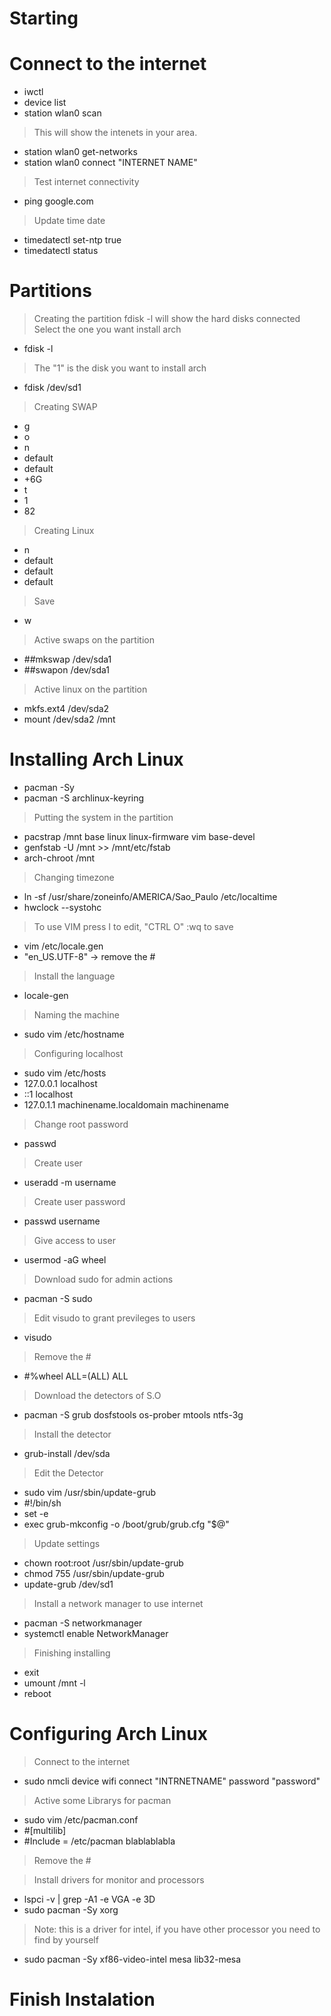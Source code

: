 # Starting

# Connect to the internet
- iwctl
- device list
- station wlan0 scan
> This will show the intenets in your area.
- station wlan0 get-networks
- station wlan0 connect "INTERNET NAME"

> Test internet connectivity
- ping google.com
> Update time date
- timedatectl set-ntp true
- timedatectl status

# Partitions

> Creating the partition
> fdisk -l will show the hard disks connected
> Select the one you want install arch
- fdisk -l

> The "1" is the disk you want to install arch
- fdisk /dev/sd1
> Creating SWAP
- g
- o
- n
- default
- default
- +6G
- t
- 1
- 82
> Creating Linux
- n
- default
- default
- default

> Save
- w

> Active swaps on the partition
- ##mkswap /dev/sda1
- ##swapon /dev/sda1
> Active linux on the partition
- mkfs.ext4 /dev/sda2
- mount /dev/sda2 /mnt

# Installing Arch Linux
- pacman -Sy
- pacman -S archlinux-keyring

> Putting the system in the partition
- pacstrap /mnt base linux linux-firmware vim base-devel
- genfstab -U /mnt >> /mnt/etc/fstab
- arch-chroot /mnt

> Changing timezone
- ln -sf /usr/share/zoneinfo/AMERICA/Sao_Paulo /etc/localtime
- hwclock --systohc

> To use VIM press I to edit, "CTRL O" :wq to save
- vim /etc/locale.gen
- "en_US.UTF-8" -> remove the #

> Install the language
- locale-gen

> Naming the machine
- sudo vim /etc/hostname

> Configuring localhost
- sudo vim /etc/hosts
- 127.0.0.1	  localhost
- ::1         localhost
- 127.0.1.1	  machinename.localdomain	machinename

> Change root password
- passwd
> Create user
- useradd -m username
> Create user password
- passwd username
> Give access to user
- usermod -aG wheel

> Download sudo for admin actions
- pacman -S sudo

> Edit visudo to grant previleges to users
- visudo
> Remove the #
- #%wheel ALL=(ALL) ALL

> Download the detectors of S.O
- pacman -S grub dosfstools os-prober mtools ntfs-3g

> Install the detector
- grub-install /dev/sda

> Edit the Detector
- sudo vim /usr/sbin/update-grub
- #!/bin/sh
- set -e
- exec grub-mkconfig -o /boot/grub/grub.cfg "$@"

> Update settings
- chown root:root /usr/sbin/update-grub
- chmod 755 /usr/sbin/update-grub
- update-grub /dev/sd1

> Install a network manager to use internet
- pacman -S networkmanager
- systemctl enable NetworkManager

> Finishing installing
- exit
- umount /mnt -l
- reboot

# Configuring Arch Linux
> Connect to the internet
- sudo nmcli device wifi connect "INTRNETNAME" password "password"

> Active some Librarys for pacman
- sudo vim /etc/pacman.conf
- #[multilib]
- #Include = /etc/pacman blablablabla
> Remove the #

> Install drivers for monitor and processors
- lspci -v | grep -A1 -e VGA -e 3D
- sudo pacman -Sy xorg
> Note: this is a driver for intel, if you have other processor you need to find by yourself
- sudo pacman -Sy xf86-video-intel mesa lib32-mesa

# Finish Instalation
